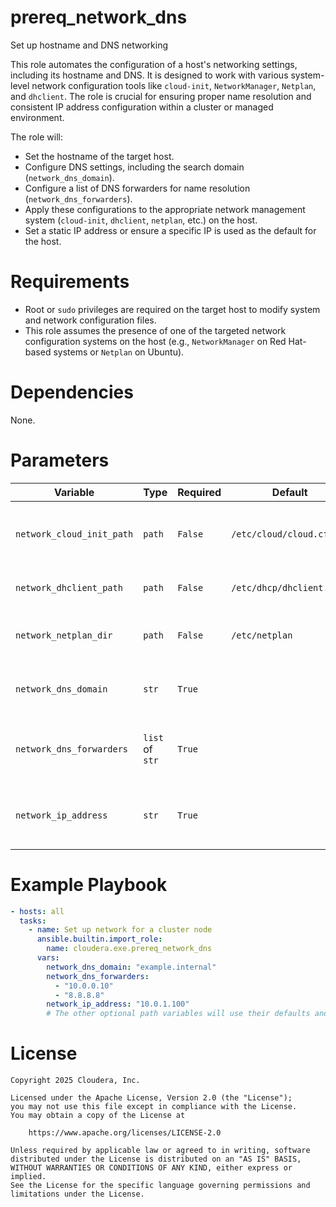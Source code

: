 # prereq_network_dns

Set up hostname and DNS networking

This role automates the configuration of a host's networking settings, including its hostname and DNS. It is designed to work with various system-level network configuration tools like `cloud-init`, `NetworkManager`, `Netplan`, and `dhclient`. The role is crucial for ensuring proper name resolution and consistent IP address configuration within a cluster or managed environment.

The role will:
- Set the hostname of the target host.
- Configure DNS settings, including the search domain (`network_dns_domain`).
- Configure a list of DNS forwarders for name resolution (`network_dns_forwarders`).
- Apply these configurations to the appropriate network management system (`cloud-init`, `dhclient`, `netplan`, etc.) on the host.
- Set a static IP address or ensure a specific IP is used as the default for the host.

# Requirements

- Root or `sudo` privileges are required on the target host to modify system and network configuration files.
- This role assumes the presence of one of the targeted network configuration systems on the host (e.g., `NetworkManager` on Red Hat-based systems or `Netplan` on Ubuntu).

# Dependencies

None.

# Parameters

| Variable | Type | Required | Default | Description |
| --- | --- | --- | --- | --- |
| `network_cloud_init_path` | `path` | `False` | `/etc/cloud/cloud.cfg` | Path to the `cloud-init` configuration file. The role will manage this file if it exists. |
| `network_dhclient_path` | `path` | `False` | `/etc/dhcp/dhclient.conf` | Path to the DHCP client configuration file. |
| `network_netplan_dir` | `path` | `False` | `/etc/netplan` | Path to the Netplan configuration directory. |
| `network_dns_domain` | `str` | `True` | | The DNS search domain for the host (e.g., `example.internal`). |
| `network_dns_forwarders` | `list` of `str` | `True` | | A prioritized list of DNS name server IP addresses to be used for name resolution. |
| `network_ip_address` | `str` | `True` | | The IP address of the host that the role should configure as the default. |

# Example Playbook

```yaml
- hosts: all
  tasks:
    - name: Set up network for a cluster node
      ansible.builtin.import_role:
        name: cloudera.exe.prereq_network_dns
      vars:
        network_dns_domain: "example.internal"
        network_dns_forwarders:
          - "10.0.0.10"
          - "8.8.8.8"
        network_ip_address: "10.0.1.100"
        # The other optional path variables will use their defaults and will be managed if those files exist.
```

# License

```
Copyright 2025 Cloudera, Inc.

Licensed under the Apache License, Version 2.0 (the "License");
you may not use this file except in compliance with the License.
You may obtain a copy of the License at

    https://www.apache.org/licenses/LICENSE-2.0

Unless required by applicable law or agreed to in writing, software
distributed under the License is distributed on an "AS IS" BASIS,
WITHOUT WARRANTIES OR CONDITIONS OF ANY KIND, either express or implied.
See the License for the specific language governing permissions and
limitations under the License.
```
